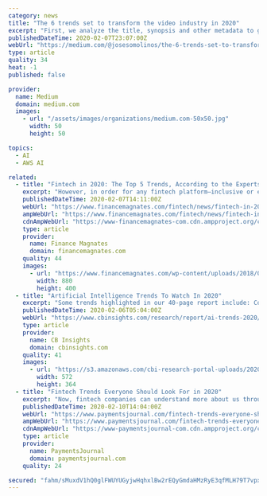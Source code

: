 ```yaml
---
category: news
title: "The 6 trends set to transform the video industry in 2020"
excerpt: "First, we analyze the title, synopsis and other metadata to get keywords, then use those to filter down the episode images using Amazon Rekognition. This platform can search actors, actions ..."
publishedDateTime: 2020-02-07T23:07:00Z
webUrl: "https://medium.com/@josesomolinos/the-6-trends-set-to-transform-the-video-industry-in-2020-4810d3e0762c"
type: article
quality: 34
heat: -1
published: false

provider:
  name: Medium
  domain: medium.com
  images:
    - url: "/assets/images/organizations/medium.com-50x50.jpg"
      width: 50
      height: 50

topics:
  - AI
  - AWS AI

related:
  - title: "Fintech in 2020: The Top 5 Trends, According to the Experts"
    excerpt: "However, in order for any fintech platform–inclusive or exclusive–to be successful in 2020, most experts agree that “hyper-personalization” is key. Indeed, “customer [data], artificial intelligence (AI), and hyper-personalization will transform the UX on fintech platforms,” said Maarten Verweij, chief executive and founding partner ..."
    publishedDateTime: 2020-02-07T14:11:00Z
    webUrl: "https://www.financemagnates.com/fintech/news/fintech-in-2020-the-top-5-trends-according-to-the-experts/"
    ampWebUrl: "https://www.financemagnates.com/fintech/news/fintech-in-2020-the-top-5-trends-according-to-the-experts/amp/"
    cdnAmpWebUrl: "https://www-financemagnates-com.cdn.ampproject.org/c/s/www.financemagnates.com/fintech/news/fintech-in-2020-the-top-5-trends-according-to-the-experts/amp/"
    type: article
    provider:
      name: Finance Magnates
      domain: financemagnates.com
    quality: 44
    images:
      - url: "https://www.financemagnates.com/wp-content/uploads/2018/05/Fintech-880x400.jpg"
        width: 880
        height: 400
  - title: "Artificial Intelligence Trends To Watch In 2020"
    excerpt: "Some trends highlighted in our 40-page report include: Commercial deepfakes will resurrect celebrities, shake up retail, and change media AutoML: AI is the future of AI design Federated learning will bring in a new data partnership ecosystem Doing more with less: Tackling small data problems in AI will be a major focus Natural language ..."
    publishedDateTime: 2020-02-06T05:04:00Z
    webUrl: "https://www.cbinsights.com/research/report/ai-trends-2020/"
    type: article
    provider:
      name: CB Insights
      domain: cbinsights.com
    quality: 41
    images:
      - url: "https://s3.amazonaws.com/cbi-research-portal-uploads/2020/02/05173732/Ai_trends_2020-06-572x364.png"
        width: 572
        height: 364
  - title: "Fintech Trends Everyone Should Look For in 2020"
    excerpt: "Now, fintech companies can understand more about us through our online behaviour, browsing history and app usage on our likes and dislikes, preferences, credit and repayment history and more. With AI being omnipresent across multiple channels, fintech companies are looking to combine the power of both to deliver better services and experiences ..."
    publishedDateTime: 2020-02-10T14:04:00Z
    webUrl: "https://www.paymentsjournal.com/fintech-trends-everyone-should-look-for-in-2020/"
    ampWebUrl: "https://www.paymentsjournal.com/fintech-trends-everyone-should-look-for-in-2020/amp/"
    cdnAmpWebUrl: "https://www-paymentsjournal-com.cdn.ampproject.org/c/s/www.paymentsjournal.com/fintech-trends-everyone-should-look-for-in-2020/amp/"
    type: article
    provider:
      name: PaymentsJournal
      domain: paymentsjournal.com
    quality: 24

secured: "fahm/sMuxdV1hQ0glFWUYUGyjwHqhxlBw2rEQyGmdaHMzRyE3qfMLH79T7vpxEUXBg1il6E6fA8yHGNqQMNI94FSLAX9GM8LI6Jt30xzt1YSMxuk3TIdrg0JTIPnggX2mAgXsAcLhRUhSdPztb8lUc4WAWF5lTpLg9z3v6zY2q/jrqnUb6Wg8+TI53TJ5oW/chqjoXZIuhSV+EeG6/IBPxjNzUzKZhLsYTUMh+SiTG0z52zcbW1qE9rvBTQi4vXEP3ceS4diJxL4FCIRftUIF7M11O9rpRRJ364NH1FoSKjjSr9Lp6uZfRy9vrIP3MmT;7phBCFU1k3B0nT2QaDoupA=="
---
```


